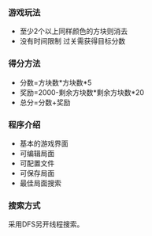 ### 游戏玩法 ###

- 至少2个以上同样颜色的方块则消去
- 没有时间限制 过关需获得目标分数

### 得分方法 ###

- 分数=方块数\*方块数\*5
- 奖励=2000-剩余方块数\*剩余方块数\*20
- 总分=分数+奖励

### 程序介绍 ###

- 基本的游戏界面
- 可编辑局面
- 可配置文件
- 可保存局面
- 最佳局面搜索

### 搜索方式 ###

采用DFS另开线程搜索。